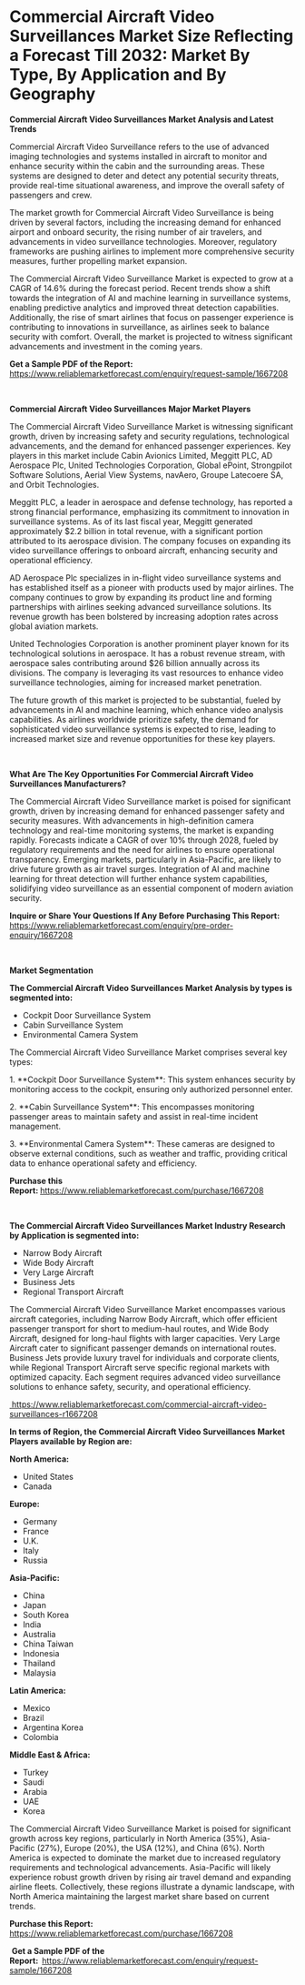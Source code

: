 <p><h1>Commercial Aircraft Video Surveillances Market Size Reflecting a Forecast Till 2032: Market By Type, By Application and By Geography</h1></p><p><strong>Commercial Aircraft Video Surveillances Market Analysis and Latest Trends</strong></p>
<p><p>Commercial Aircraft Video Surveillance refers to the use of advanced imaging technologies and systems installed in aircraft to monitor and enhance security within the cabin and the surrounding areas. These systems are designed to deter and detect any potential security threats, provide real-time situational awareness, and improve the overall safety of passengers and crew.</p><p>The market growth for Commercial Aircraft Video Surveillance is being driven by several factors, including the increasing demand for enhanced airport and onboard security, the rising number of air travelers, and advancements in video surveillance technologies. Moreover, regulatory frameworks are pushing airlines to implement more comprehensive security measures, further propelling market expansion. </p><p>The Commercial Aircraft Video Surveillance Market is expected to grow at a CAGR of 14.6% during the forecast period. Recent trends show a shift towards the integration of AI and machine learning in surveillance systems, enabling predictive analytics and improved threat detection capabilities. Additionally, the rise of smart airlines that focus on passenger experience is contributing to innovations in surveillance, as airlines seek to balance security with comfort. Overall, the market is projected to witness significant advancements and investment in the coming years.</p></p>
<p><strong>Get a Sample PDF of the Report:&nbsp;</strong> <a href="https://www.reliablemarketforecast.com/enquiry/request-sample/1667208?utm_campaign=3507&utm_medium=2&utm_source=Github&utm_content=ia&utm_term=18042025&utm_id=commercial-aircraft-video-surveillances">https://www.reliablemarketforecast.com/enquiry/request-sample/1667208</a></p>
<p>&nbsp;</p>
<p><strong>Commercial Aircraft Video Surveillances Major Market Players</strong></p>
<p><p>The Commercial Aircraft Video Surveillance Market is witnessing significant growth, driven by increasing safety and security regulations, technological advancements, and the demand for enhanced passenger experiences. Key players in this market include Cabin Avionics Limited, Meggitt PLC, AD Aerospace Plc, United Technologies Corporation, Global ePoint, Strongpilot Software Solutions, Aerial View Systems, navAero, Groupe Latecoere SA, and Orbit Technologies.</p><p>Meggitt PLC, a leader in aerospace and defense technology, has reported a strong financial performance, emphasizing its commitment to innovation in surveillance systems. As of its last fiscal year, Meggitt generated approximately $2.2 billion in total revenue, with a significant portion attributed to its aerospace division. The company focuses on expanding its video surveillance offerings to onboard aircraft, enhancing security and operational efficiency.</p><p>AD Aerospace Plc specializes in in-flight video surveillance systems and has established itself as a pioneer with products used by major airlines. The company continues to grow by expanding its product line and forming partnerships with airlines seeking advanced surveillance solutions. Its revenue growth has been bolstered by increasing adoption rates across global aviation markets.</p><p>United Technologies Corporation is another prominent player known for its technological solutions in aerospace. It has a robust revenue stream, with aerospace sales contributing around $26 billion annually across its divisions. The company is leveraging its vast resources to enhance video surveillance technologies, aiming for increased market penetration.</p><p>The future growth of this market is projected to be substantial, fueled by advancements in AI and machine learning, which enhance video analysis capabilities. As airlines worldwide prioritize safety, the demand for sophisticated video surveillance systems is expected to rise, leading to increased market size and revenue opportunities for these key players.</p></p>
<p>&nbsp;</p>
<p><strong>What Are The Key Opportunities For Commercial Aircraft Video Surveillances Manufacturers?</strong></p>
<p><p>The Commercial Aircraft Video Surveillance market is poised for significant growth, driven by increasing demand for enhanced passenger safety and security measures. With advancements in high-definition camera technology and real-time monitoring systems, the market is expanding rapidly. Forecasts indicate a CAGR of over 10% through 2028, fueled by regulatory requirements and the need for airlines to ensure operational transparency. Emerging markets, particularly in Asia-Pacific, are likely to drive future growth as air travel surges. Integration of AI and machine learning for threat detection will further enhance system capabilities, solidifying video surveillance as an essential component of modern aviation security.</p></p>
<p><strong>Inquire or Share Your Questions If Any Before Purchasing This Report:</strong> <a href="https://www.reliablemarketforecast.com/enquiry/pre-order-enquiry/1667208?utm_campaign=3507&utm_medium=2&utm_source=Github&utm_content=ia&utm_term=18042025&utm_id=commercial-aircraft-video-surveillances">https://www.reliablemarketforecast.com/enquiry/pre-order-enquiry/1667208</a></p>
<p>&nbsp;</p>
<p><strong>Market Segmentation</strong></p>
<p><strong>The Commercial Aircraft Video Surveillances Market Analysis by types is segmented into:</strong></p>
<p><ul><li>Cockpit Door Surveillance System</li><li>Cabin Surveillance System</li><li>Environmental Camera System</li></ul></p>
<p><p>The Commercial Aircraft Video Surveillance Market comprises several key types: </p><p>1. **Cockpit Door Surveillance System**: This system enhances security by monitoring access to the cockpit, ensuring only authorized personnel enter. </p><p>2. **Cabin Surveillance System**: This encompasses monitoring passenger areas to maintain safety and assist in real-time incident management. </p><p>3. **Environmental Camera System**: These cameras are designed to observe external conditions, such as weather and traffic, providing critical data to enhance operational safety and efficiency.</p></p>
<p><strong>Purchase this Report:&nbsp;</strong><a href="https://www.reliablemarketforecast.com/purchase/1667208?utm_campaign=3507&utm_medium=2&utm_source=Github&utm_content=ia&utm_term=18042025&utm_id=commercial-aircraft-video-surveillances">https://www.reliablemarketforecast.com/purchase/1667208</a></p>
<p>&nbsp;</p>
<p><strong>The Commercial Aircraft Video Surveillances Market Industry Research by Application is segmented into:</strong></p>
<p><ul><li>Narrow Body Aircraft</li><li>Wide Body Aircraft</li><li>Very Large Aircraft</li><li>Business Jets</li><li>Regional Transport Aircraft</li></ul></p>
<p><p>The Commercial Aircraft Video Surveillance Market encompasses various aircraft categories, including Narrow Body Aircraft, which offer efficient passenger transport for short to medium-haul routes, and Wide Body Aircraft, designed for long-haul flights with larger capacities. Very Large Aircraft cater to significant passenger demands on international routes. Business Jets provide luxury travel for individuals and corporate clients, while Regional Transport Aircraft serve specific regional markets with optimized capacity. Each segment requires advanced video surveillance solutions to enhance safety, security, and operational efficiency.</p></p>
<p><a href="https://www.reliablemarketforecast.com/commercial-aircraft-video-surveillances-r1667208?utm_campaign=3507&utm_medium=2&utm_source=Github&utm_content=ia&utm_term=18042025&utm_id=commercial-aircraft-video-surveillances">&nbsp;https://www.reliablemarketforecast.com/commercial-aircraft-video-surveillances-r1667208</a></p>
<p><strong>In terms of Region, the Commercial Aircraft Video Surveillances Market Players available by Region are:</strong></p>
<p>
    <p> <strong> North America: </strong>
        <ul>
            <li>United States</li>
            <li>Canada</li>
        </ul>
        </p> 
    <p> <strong> Europe: </strong>
        <ul>
            <li>Germany</li>
            <li>France</li>
            <li>U.K.</li>
            <li>Italy</li>
            <li>Russia</li>
        </ul>
        </p> 
    <p> <strong> Asia-Pacific: </strong>
        <ul>
            <li>China</li>
            <li>Japan</li>
            <li>South Korea</li>
            <li>India</li>
            <li>Australia</li>
            <li>China Taiwan</li>
            <li>Indonesia</li>
            <li>Thailand</li>
            <li>Malaysia</li>
        </ul>
        </p> 
    <p> <strong> Latin America: </strong>
        <ul>
            <li>Mexico</li>
            <li>Brazil</li>
            <li>Argentina Korea</li>
            <li>Colombia</li>
        </ul>
        </p> 
    <p> <strong> Middle East & Africa: </strong>
        <ul>
            <li>Turkey</li>
            <li>Saudi</li>
            <li>Arabia</li>
            <li>UAE</li>
            <li>Korea</li>
        </ul>
    </p>
    </p>
<p><p>The Commercial Aircraft Video Surveillance Market is poised for significant growth across key regions, particularly in North America (35%), Asia-Pacific (27%), Europe (20%), the USA (12%), and China (6%). North America is expected to dominate the market due to increased regulatory requirements and technological advancements. Asia-Pacific will likely experience robust growth driven by rising air travel demand and expanding airline fleets. Collectively, these regions illustrate a dynamic landscape, with North America maintaining the largest market share based on current trends.</p></p>
<p><strong>Purchase this Report: </strong><a href="https://www.reliablemarketforecast.com/purchase/1667208?utm_campaign=3507&utm_medium=2&utm_source=Github&utm_content=ia&utm_term=18042025&utm_id=commercial-aircraft-video-surveillances">https://www.reliablemarketforecast.com/purchase/1667208</a></p>
<p>&nbsp;<strong>Get a Sample PDF of the Report:&nbsp;&nbsp;</strong><a href="https://www.reliablemarketforecast.com/enquiry/request-sample/1667208?utm_campaign=3507&utm_medium=2&utm_source=Github&utm_content=ia&utm_term=18042025&utm_id=commercial-aircraft-video-surveillances">https://www.reliablemarketforecast.com/enquiry/request-sample/1667208</a></p>
<p><strong></strong></p>
<p><p></p><p></p><p></p></p>